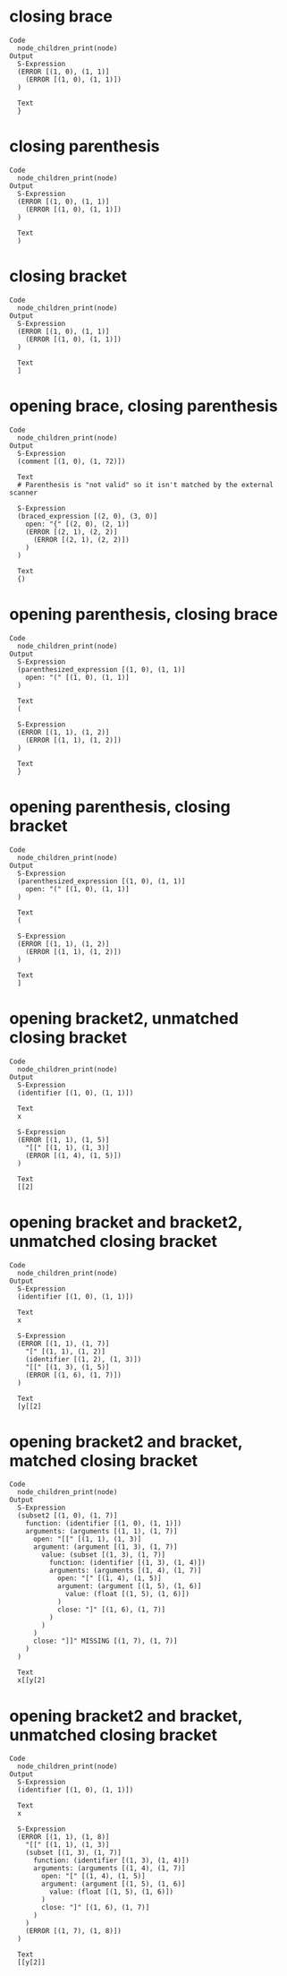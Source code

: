 # closing brace

    Code
      node_children_print(node)
    Output
      S-Expression
      (ERROR [(1, 0), (1, 1)]
        (ERROR [(1, 0), (1, 1)])
      )
      
      Text
      }
      

# closing parenthesis

    Code
      node_children_print(node)
    Output
      S-Expression
      (ERROR [(1, 0), (1, 1)]
        (ERROR [(1, 0), (1, 1)])
      )
      
      Text
      )
      

# closing bracket

    Code
      node_children_print(node)
    Output
      S-Expression
      (ERROR [(1, 0), (1, 1)]
        (ERROR [(1, 0), (1, 1)])
      )
      
      Text
      ]
      

# opening brace, closing parenthesis

    Code
      node_children_print(node)
    Output
      S-Expression
      (comment [(1, 0), (1, 72)])
      
      Text
      # Parenthesis is "not valid" so it isn't matched by the external scanner
      
      S-Expression
      (braced_expression [(2, 0), (3, 0)]
        open: "{" [(2, 0), (2, 1)]
        (ERROR [(2, 1), (2, 2)]
          (ERROR [(2, 1), (2, 2)])
        )
      )
      
      Text
      {)
      
      

# opening parenthesis, closing brace

    Code
      node_children_print(node)
    Output
      S-Expression
      (parenthesized_expression [(1, 0), (1, 1)]
        open: "(" [(1, 0), (1, 1)]
      )
      
      Text
      (
      
      S-Expression
      (ERROR [(1, 1), (1, 2)]
        (ERROR [(1, 1), (1, 2)])
      )
      
      Text
      }
      

# opening parenthesis, closing bracket

    Code
      node_children_print(node)
    Output
      S-Expression
      (parenthesized_expression [(1, 0), (1, 1)]
        open: "(" [(1, 0), (1, 1)]
      )
      
      Text
      (
      
      S-Expression
      (ERROR [(1, 1), (1, 2)]
        (ERROR [(1, 1), (1, 2)])
      )
      
      Text
      ]
      

# opening bracket2, unmatched closing bracket

    Code
      node_children_print(node)
    Output
      S-Expression
      (identifier [(1, 0), (1, 1)])
      
      Text
      x
      
      S-Expression
      (ERROR [(1, 1), (1, 5)]
        "[[" [(1, 1), (1, 3)]
        (ERROR [(1, 4), (1, 5)])
      )
      
      Text
      [[2]
      

# opening bracket and bracket2, unmatched closing bracket

    Code
      node_children_print(node)
    Output
      S-Expression
      (identifier [(1, 0), (1, 1)])
      
      Text
      x
      
      S-Expression
      (ERROR [(1, 1), (1, 7)]
        "[" [(1, 1), (1, 2)]
        (identifier [(1, 2), (1, 3)])
        "[[" [(1, 3), (1, 5)]
        (ERROR [(1, 6), (1, 7)])
      )
      
      Text
      [y[[2]
      

# opening bracket2 and bracket, matched closing bracket

    Code
      node_children_print(node)
    Output
      S-Expression
      (subset2 [(1, 0), (1, 7)]
        function: (identifier [(1, 0), (1, 1)])
        arguments: (arguments [(1, 1), (1, 7)]
          open: "[[" [(1, 1), (1, 3)]
          argument: (argument [(1, 3), (1, 7)]
            value: (subset [(1, 3), (1, 7)]
              function: (identifier [(1, 3), (1, 4)])
              arguments: (arguments [(1, 4), (1, 7)]
                open: "[" [(1, 4), (1, 5)]
                argument: (argument [(1, 5), (1, 6)]
                  value: (float [(1, 5), (1, 6)])
                )
                close: "]" [(1, 6), (1, 7)]
              )
            )
          )
          close: "]]" MISSING [(1, 7), (1, 7)]
        )
      )
      
      Text
      x[[y[2]
      

# opening bracket2 and bracket, unmatched closing bracket

    Code
      node_children_print(node)
    Output
      S-Expression
      (identifier [(1, 0), (1, 1)])
      
      Text
      x
      
      S-Expression
      (ERROR [(1, 1), (1, 8)]
        "[[" [(1, 1), (1, 3)]
        (subset [(1, 3), (1, 7)]
          function: (identifier [(1, 3), (1, 4)])
          arguments: (arguments [(1, 4), (1, 7)]
            open: "[" [(1, 4), (1, 5)]
            argument: (argument [(1, 5), (1, 6)]
              value: (float [(1, 5), (1, 6)])
            )
            close: "]" [(1, 6), (1, 7)]
          )
        )
        (ERROR [(1, 7), (1, 8)])
      )
      
      Text
      [[y[2]]
      

